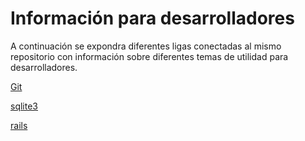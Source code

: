 # Información para desarrolladores
A continuación se expondra diferentes ligas conectadas al mismo repositorio con información sobre diferentes temas de utilidad para desarrolladores.

[Git](git/git-course.md)

[sqlite3](sqlite3/sqlite3.md)

[rails](rails//rails-course.md)